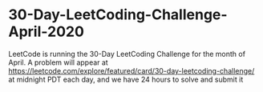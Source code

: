 # 30-Day-LeetCoding-Challenge-April-2020
LeetCode is running the 30-Day LeetCoding Challenge for the month of April. A problem will appear at https://leetcode.com/explore/featured/card/30-day-leetcoding-challenge/ at midnight PDT each day, and we have 24 hours to solve and submit it
